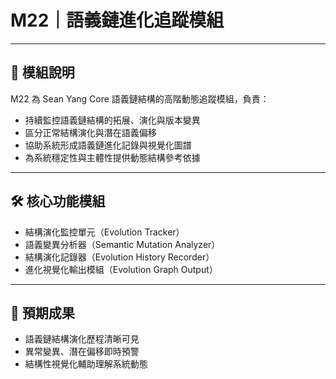 # M22｜語義鏈進化追蹤模組

---

## 📘 模組說明

M22 為 Sean Yang Core 語義鏈結構的高階動態追蹤模組，負責：

- 持續監控語義鏈結構的拓展、演化與版本變異  
- 區分正常結構演化與潛在語義偏移  
- 協助系統形成語義鏈進化記錄與視覺化圖譜  
- 為系統穩定性與主體性提供動態結構參考依據  

---

## 🛠 核心功能模組

- 結構演化監控單元（Evolution Tracker）  
- 語義變異分析器（Semantic Mutation Analyzer）  
- 結構演化記錄器（Evolution History Recorder）  
- 進化視覺化輸出模組（Evolution Graph Output）  

---

## 🎯 預期成果

- 語義鏈結構演化歷程清晰可見  
- 異常變異、潛在偏移即時預警  
- 結構性視覺化輔助理解系統動態  
